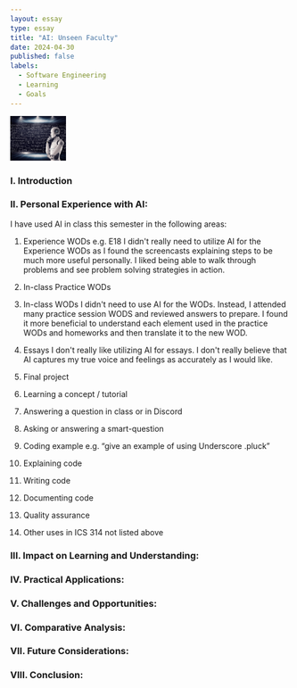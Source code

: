 ```yaml
---
layout: essay
type: essay
title: "AI: Unseen Faculty"
date: 2024-04-30
published: false
labels:
  - Software Engineering
  - Learning
  - Goals
---
```


<img width="100px" class="rounded float-start pe-4" src="../img/ai/ai.jpg">

### I. Introduction


### II. Personal Experience with AI:
I have used AI in class this semester in the following areas:

  1. Experience WODs e.g. E18
      I didn't really need to utilize AI for the Experience WODs as I found the screencasts explaining steps to be much more useful personally. I liked being able to walk through problems and see problem solving strategies in action. 
     
  3. In-class Practice WODs

  4. In-class WODs
     I didn't need to use AI for the WODs. Instead, I attended many practice session WODS and reviewed answers to prepare. I found it more beneficial to understand each element used in the practice WODs and homeworks and then translate it to the new WOD.

  6. Essays
     I don't really like utilizing AI for essays. I don't really believe that AI captures my true voice and feelings as accurately as I would like.

  8. Final project

  9. Learning a concept / tutorial

  10. Answering a question in class or in Discord

  11. Asking or answering a smart-question

  12. Coding example e.g. “give an example of using Underscore .pluck”

  13. Explaining code

  14. Writing code

  15. Documenting code

  16. Quality assurance 

  17. Other uses in ICS 314 not listed above


### III. Impact on Learning and Understanding:


### IV. Practical Applications:


### V. Challenges and Opportunities:


### VI. Comparative Analysis:


### VII. Future Considerations:


### VIII. Conclusion:

